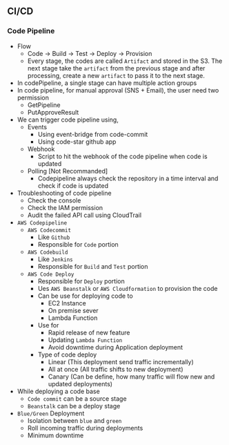 ## CI/CD

### Code Pipeline

- Flow
  - Code -> Build -> Test -> Deploy -> Provision
  - Every stage, the codes are called `Artifact` and stored in the S3. The next stage take the `artifact` from the previous stage and after processing, create a new `artifact` to pass it to the next stage.
- In codePipeline, a single stage can have multiple action groups
- In code pipeline, for manual approval (SNS + Email), the user need two permission
  - GetPipeline
  - PutApproveResult
- We can trigger code pipeline using,
  - Events
    - Using event-bridge from code-commit
    - Using code-star github app
  - Webhook
    - Script to hit the webhook of the code pipeline when code is updated
  - Polling [Not Recommanded]
    - Codepipeline always check the repository in a time interval and check if code is updated
- Troubleshooting of code pipeline
  - Check the console
  - Check the IAM permission
  - Audit the failed API call using CloudTrail
- `AWS Codepipeline`
  - `AWS Codecommit`
    - Like `Github`
    - Responsible for `Code` portion
  - `AWS Codebuild`
    - Like `Jenkins`
    - Responsible for `Build` and `Test` portion
  - `AWS Code Deploy`
    - Responsible for `Deploy` portion
    - Ues `AWS Beanstalk` or `AWS Cloudformation` to provision the code
    - Can be use for deploying code to
      - EC2 Instance
      - On premise sever
      - Lambda Function
    - Use for
      - Rapid release of new feature
      - Updating `Lambda Function`
      - Avoid downtime during Application deployment
    - Type of code deploy
      - Linear (This deployment send traffic incrementally)
      - All at once (All traffic shifts to new deployment)
      - Canary (Can be define, how many traffic will flow new and updated deployments)
- While deploying a code base
  - `Code commit` can be a source stage
  - `Beanstalk` can be a deploy stage
- `Blue/Green` Deployment
  - Isolation between `blue` and `green`
  - Roll incoming traffic during deployments
  - Minimum downtime
